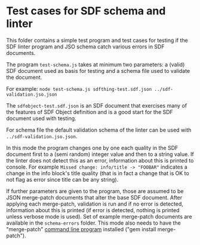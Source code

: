 # Test cases for SDF schema and linter

This folder contains a simple test program and test cases for testing if the SDF linter program and JSO schema catch various errors in SDF documents.

The program `test-schema.js` takes at minimum two parameters: a (valid) SDF document used as basis for testing and a schema file used to validate the document. 

For example: `node test-schema.js sdfthing-test.sdf.json ../sdf-validation.jso.json`

The `sdfobject-test.sdf.json` is an SDF document that exercises many of the features of SDF Object definition and is a good start for the SDF document used with testing.

For schema file the default validation schema of the linter can be used with `../sdf-validation.jso.json`.

In this mode the program changes one by one each quality in the SDF document first to a (semi random) integer value and then to a string value. If the linter does not detect this as an error, information about this is printed to console. For example `Missed change: info/title -> "FOOBAR"` indicates a change in the info block's title quality (that is in fact a change that is OK to not flag as error since title can be any string).

If further parameters are given to the program, those are assumed to be JSON merge-patch documents that alter the base SDF document. After applying each merge-patch, validation is run and if no error is detected, information about this is printed (if error is detected, nothing is printed unless verbose mode is used). Set of example merge-patch documents are available in the `schema-errors` folder. This mode also needs to have the "merge-patch" [command line program](https://rubygems.org/gems/merge-patch/versions/0.1.0) installed ("gem install merge-patch").